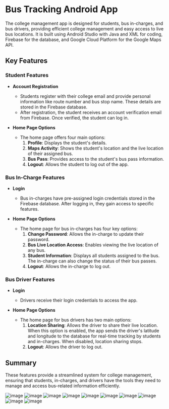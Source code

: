 # Bus Tracking Android App 

The college management app is designed for students, bus in-charges, and bus drivers, providing efficient college management and easy access to live bus locations. It is built using Android Studio with Java and XML for coding, Firebase for the database, and Google Cloud Platform for the Google Maps API.

## Key Features

### Student Features

- **Account Registration**
  - Students register with their college email and provide personal information like route number and bus stop name. These details are stored in the Firebase database.
  - After registration, the student receives an account verification email from Firebase. Once verified, the student can log in.

- **Home Page Options**
  - The home page offers four main options:
    1. **Profile**: Displays the student's details.
    2. **Maps Activity**: Shows the student's location and the live location of their assigned bus.
    3. **Bus Pass**: Provides access to the student's bus pass information.
    4. **Logout**: Allows the student to log out of the app.

### Bus In-Charge Features

- **Login**
  - Bus in-charges have pre-assigned login credentials stored in the Firebase database. After logging in, they gain access to specific features.

- **Home Page Options**
  - The home page for bus in-charges has four key options:
    1. **Change Password**: Allows the in-charge to update their password.
    2. **Bus Live Location Access**: Enables viewing the live location of any bus.
    3. **Student Information**: Displays all students assigned to the bus. The in-charge can also change the status of their bus passes.
    4. **Logout**: Allows the in-charge to log out.

### Bus Driver Features

- **Login**
  - Drivers receive their login credentials to access the app.

- **Home Page Options**
  - The home page for bus drivers has two main options:
    1. **Location Sharing**: Allows the driver to share their live location. When this option is enabled, the app sends the driver's latitude and longitude to the database for real-time tracking by students and in-charges. When disabled, location sharing stops.
    2. **Logout**: Allows the driver to log out.

## Summary

These features provide a streamlined system for college management, ensuring that students, in-charges, and drivers have the tools they need to manage and access bus-related information efficiently.


![image](https://github.com/skishore04/Bus-Tracking-Android-App/assets/108078148/f2e95c82-4e77-4cf4-8661-8d07d8c19306)
![image](https://github.com/skishore04/Bus-Tracking-Android-App/assets/108078148/917ae694-ffb4-4116-a0b4-53ce08730554)
![image](https://github.com/skishore04/Bus-Tracking-Android-App/assets/108078148/17ef5048-b357-4546-b04e-4fc59cd91f44)
![image](https://github.com/skishore04/Bus-Tracking-Android-App/assets/108078148/b449ef4f-5b01-4223-8265-f9fa088636af)
![image](https://github.com/skishore04/Bus-Tracking-Android-App/assets/108078148/3e6b8127-4898-4162-97bd-43cd92e6f96d)
![image](https://github.com/skishore04/Bus-Tracking-Android-App/assets/108078148/049dec5f-80d3-47ae-ba1d-42e93511758f)
![image](https://github.com/skishore04/Bus-Tracking-Android-App/assets/108078148/782b32ae-96c8-4ec0-b5ad-28f50effc49a)
![image](https://github.com/skishore04/Bus-Tracking-Android-App/assets/108078148/a8c53393-65d6-452c-a7e8-082a7b0c19e0)
![image](https://github.com/skishore04/Bus-Tracking-Android-App/assets/108078148/b0275343-d6cd-4f73-a4b6-6bf49d044f89)
![image](https://github.com/skishore04/Bus-Tracking-Android-App/assets/108078148/be897f87-154a-4b86-b510-012fd5f0e27c)
